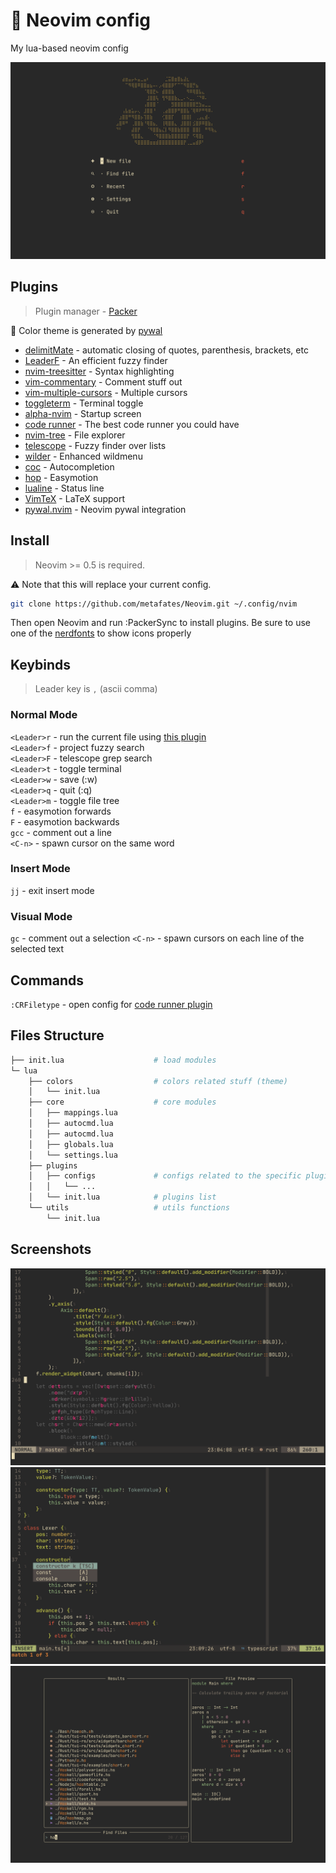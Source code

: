 # 📝 Neovim config

My lua-based neovim config

![screenshot](./screenshots/1.png)

## Plugins

> Plugin manager - [Packer](https://github.com/wbthomason/packer.nvim)

🎨 Color theme is generated by [pywal](https://github.com/dylanaraps/pywal)

- [delimitMate](https://github.com/Raimondi/delimitMate) - automatic closing of quotes, parenthesis, brackets, etc
- [LeaderF](https://github.com/Yggdroot/LeaderF) - An efficient fuzzy finder
- [nvim-treesitter](https://github.com/nvim-treesitter/nvim-treesitter) - Syntax highlighting
- [vim-commentary](https://github.com/tpope/vim-commentary) - Comment stuff out
- [vim-multiple-cursors](https://github.com/terryma/vim-multiple-cursors) - Multiple cursors
- [toggleterm](https://github.com/akinsho/toggleterm.nvim) - Terminal toggle
- [alpha-nvim](https://github.com/goolord/alpha-nvim) - Startup screen
- [code runner](https://github.com/CRAG666/code_runner.nvim) - The best code runner you could have
- [nvim-tree](https://github.com/kyazdani42/nvim-tree.lua) - File explorer
- [telescope](https://github.com/nvim-telescope/telescope.nvim) - Fuzzy finder over lists
- [wilder](https://github.com/gelguy/wilder.nvim) - Enhanced wildmenu
- [coc](https://github.com/neoclide/coc.nvim) - Autocompletion
- [hop](https://github.com/phaazon/hop.nvim) - Easymotion
- [lualine](https://github.com/nvim-lualine/lualine.nvim) - Status line
- [VimTeX](https://github.com/lervag/vimtex) - LaTeX support
- [pywal.nvim](https://github.com/AlphaTechnolog/pywal.nvim') - Neovim pywal integration

## Install

> Neovim >= 0.5 is required.

⚠️ Note that this will replace your current config.

```bash
git clone https://github.com/metafates/Neovim.git ~/.config/nvim
```

Then open Neovim and run :PackerSync to install plugins.
Be sure to use one of the [nerdfonts](https://github.com/ryanoasis/nerd-fonts) to show icons properly

## Keybinds

> Leader key is `,` (ascii comma)

### Normal Mode

`<Leader>r` - run the current file using [this plugin](https://github.com/CRAG666/code_runner.nvim)\
`<Leader>f` - project fuzzy search\
`<Leader>F` - telescope grep search\
`<Leader>t` - toggle terminal\
`<Leader>w` - save (:w)\
`<Leader>q` - quit (:q)\
`<Leader>m` - toggle file tree\
`f` - easymotion forwards\
`F` - easymotion backwards\
`gcc` - comment out a line\
`<C-n>` - spawn cursor on the same word

### Insert Mode

`jj` - exit insert mode

### Visual Mode

`gc` - comment out a selection
`<C-n>` - spawn cursors on each line of the selected text

## Commands

`:CRFiletype` - open config for [code runner plugin](https://github.com/CRAG666/code_runner.nvim)

## Files Structure

```bash
├── init.lua                    # load modules
└─ lua
    ├── colors                  # colors related stuff (theme)
    │   └── init.lua  
    ├── core                    # core modules
    │   ├── mappings.lua
    │   ├── autocmd.lua
    │   ├── autocmd.lua
    │   ├── globals.lua
    │   └── settings.lua
    ├── plugins
    │   ├── configs             # configs related to the specific plugins
    │   │   └── ...
    │   └── init.lua            # plugins list
    └── utils                   # utils functions
        └── init.lua
```

## Screenshots

![screenshot](./screenshots/2.png)
![screenshot](./screenshots/3.png)
![screenshot](./screenshots/4.png)
